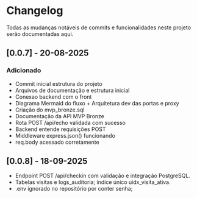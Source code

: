 # Changelog
Todas as mudanças notáveis de commits e funcionalidades neste projeto serão documentadas aqui.

## [0.0.7] - 20-08-2025
### Adicionado
- Commit inicial estrutura do projeto
- Arquivos de documentação e estrutura inicial
- Conexao backend com o front
- Diagrama Mermaid do fluxo + Arquitetura dev das portas e proxy
- Criação do mvp_bronze.sql
- Documentação da API MVP Bronze
- Rota POST /api/echo validada com sucesso
- Backend entende requisições POST
- Middleware express.json() funcionando
- req.body acessado corretamente
## [0.0.8] - 18-09-2025
- Endpoint POST /api/checkin com validação e integração PostgreSQL.
- Tabelas visitas e logs_auditoria; índice único uidx_visita_ativa.
- .env ignorado no repositório por conter senha;